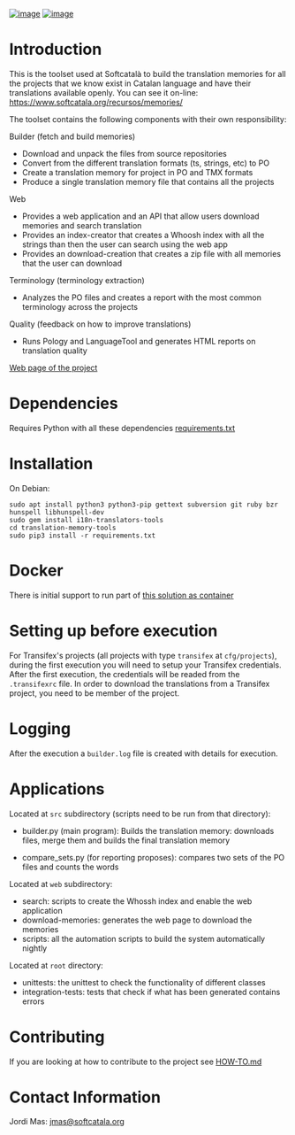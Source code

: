 [![image](https://travis-ci.org/Softcatala/translation-memory-tools.svg)](https://travis-ci.org/Softcatala/translation-memory-tools)
[![image](https://coveralls.io/repos/Softcatala/translation-memory-tools/badge.png?branch=master)](https://coveralls.io/r/Softcatala/translation-memory-tools?branch=master)

# Introduction

This is the toolset used at Softcatalà to build the translation memories
for all the projects that we know exist in Catalan language and have
their translations available openly. You can see it on-line:
<https://www.softcatala.org/recursos/memories/>

The toolset contains the following components with their own
responsibility:

Builder (fetch and build memories)

-   Download and unpack the files from source repositories
-   Convert from the different translation formats (ts, strings, etc) to
    PO
-   Create a translation memory for project in PO and TMX formats
-   Produce a single translation memory file that contains all the
    projects

Web

-   Provides a web application and an API that allow users download
    memories and search translation
-   Provides an index-creator that creates a Whoosh index with all the
    strings than then the user can search using the web app
-   Provides an download-creation that creates a zip file with all
    memories that the user can download

Terminology (terminology extraction)

-   Analyzes the PO files and creates a report with the most common
    terminology across the projects

Quality (feedback on how to improve translations)

-   Runs Pology and LanguageTool and generates HTML reports on
    translation quality

[Web page of the
project](http://www.softcatala.org/wiki/Memòria_traducció_de_Softcatalà)

# Dependencies

Requires Python with all these dependencies [requirements.txt](requirements.txt)

# Installation

On Debian:

    sudo apt install python3 python3-pip gettext subversion git ruby bzr hunspell libhunspell-dev
    sudo gem install i18n-translators-tools
    cd translation-memory-tools
    sudo pip3 install -r requirements.txt

# Docker

There is initial support to run part of [this solution as
container](docker/README.rst)

# Setting up before execution

For Transifex's projects (all projects with type `transifex` at
`cfg/projects`), during the first execution you will need to setup your
Transifex credentials. After the first execution, the credentials will
be readed from the `.transifexrc` file. In order to download the
translations from a Transifex project, you need to be member of the
project.

# Logging

After the execution a `builder.log` file is created with details for
execution.

# Applications

Located at `src` subdirectory (scripts need to be run from that
directory):

* builder.py (main program): Builds the translation memory: downloads files, merge them and
builds the final translation memory

* compare_sets.py (for reporting proposes): compares two sets of the PO files and counts the words

Located at `web` subdirectory:

* search: scripts to create the Whossh index and enable the web application
* download-memories: generates the web page to download the memories
* scripts: all the automation scripts to build the system automatically nightly

Located at `root` directory:

* unittests: the unittest to check the functionality of different classes
* integration-tests: tests that check if what has been generated contains errors

# Contributing

If you are looking at how to contribute to the project see [HOW-TO.md](HOW-TO.md)

# Contact Information

Jordi Mas: <jmas@softcatala.org>
